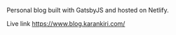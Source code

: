 Personal blog built with GatsbyJS and hosted on Netlify.

Live link https://www.blog.karankiri.com/
